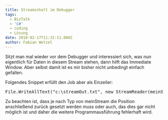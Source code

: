 ```yaml
---
title: Streaminhalt im Debugger
tags:
  - BizTalk
  - 'C#'
  - coding
  - Lösung
date: 2010-02-17T11:32:11.000Z
author: Fabian Wetzel
---
```


Sitzt man mal wieder vor dem Debugger und interessiert sich, was nun eigentlich für Daten in diesem Stream stehen, dann hilft das Immediate Window. Aber selbst damit ist es mir bisher nicht unbedingt einfach gefallen.

Folgendes Snippet erfüllt den Job aber als Einzeiler:
<pre>File.WriteAllText("c:\streamOut.txt", new StreamReader(meinStream).ReadToEnd());</pre>
Zu beachten ist, dass je nach Typ von meinStream die Position anschließend zurück gesetzt werden muss oder auch, das dies gar nicht möglich ist und daher die weitere Programmausführung fehlerhaft wird.


